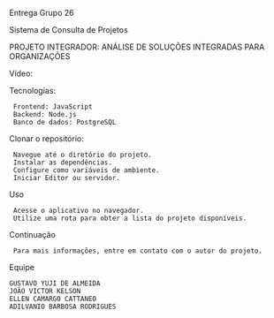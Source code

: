 Entrega Grupo 26

Sistema de Consulta de Projetos

PROJETO INTEGRADOR: ANÁLISE DE SOLUÇÕES INTEGRADAS PARA ORGANIZAÇÕES

Vídeo:

Tecnologias:

     Frontend: JavaScript
     Backend: Node.js
     Banco de dados: PostgreSQL

Clonar o repositório:

     Navegue até o diretório do projeto.
     Instalar as dependências.
     Configure como variáveis ​​de ambiente.
     Iniciar Editor ou servidor.

Uso

     Acesse o aplicativo no navegador.
     Utilize uma rota para obter a lista do projeto disponíveis.

Continuação 

     Para mais informações, entre em contato com o autor do projeto.

Equipe   
    
    GUSTAVO YUJI DE ALMEIDA
    JOÃO VICTOR KELSON
    ELLEN CAMARGO CATTANEO
    ADILVANIO BARBOSA RODRIGUES



 
